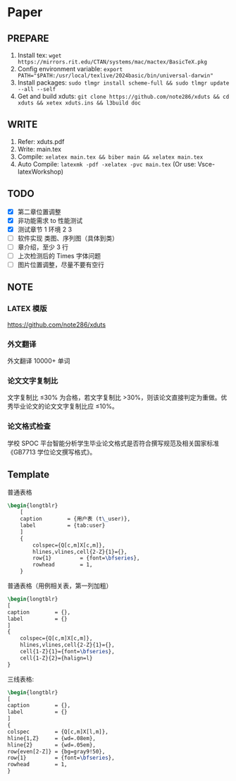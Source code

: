 # Paper

## PREPARE

1. Install tex: `wget https://mirrors.rit.edu/CTAN/systems/mac/mactex/BasicTeX.pkg`
2. Config environment variable: `export PATH="$PATH:/usr/local/texlive/2024basic/bin/universal-darwin"`
3. Install packages: `sudo tlmgr install scheme-full && sudo tlmgr update --all --self`
4. Get and build xduts: `git clone https://github.com/note286/xduts && cd xduts && xetex xduts.ins && l3build doc`

## WRITE

1. Refer: xduts.pdf
2. Write: main.tex
3. Compile: `xelatex main.tex && biber main && xelatex main.tex`
4. Auto Compile: `latexmk -pdf -xelatex -pvc main.tex` (Or use: Vsce-latexWorkshop)

<!-- ## WORD

```sh
# brew install pandoc-crossref

pandoc main.tex \
--filter pandoc-crossref \
--citeproc --csl ieee.csl \
--bibliography=reference.bib \
-M reference-section-title=Reference \
-M autoEqnLabels \
-M tableEqns \
-t docx+native_numbering \
--number-sections \
-o main.docx
``` -->

## TODO

- [x] 第二章位置调整
- [x] 非功能需求 to 性能测试
- [x] 测试章节 1 环境 2 3
- [ ] 软件实现 类图、序列图（具体到类）
- [ ] 章介绍，至少 3 行
- [ ] 上次检测后的 Times 字体问题
- [ ] 图片位置调整，尽量不要有空行

## NOTE

### LATEX 模版

https://github.com/note286/xduts

### 外文翻译

外文翻译 10000+ 单词

### 论文文字复制比

文字复制比 ≤30% 为合格，若文字复制比 >30%，则该论文直接判定为重做。优秀毕业论文的论文文字复制比应 ≤10%。

### 论文格式检查

学校 SPOC 平台智能分析学生毕业论文格式是否符合撰写规范及相关国家标准《GB7713 学位论文撰写格式》。

## Template

普通表格

```tex
\begin{longtblr}
    [
    caption        = {用户表 (t\_user)},
    label          = {tab:user}
    ]
    {
        colspec={Q[c,m]X[c,m]},
        hlines,vlines,cell{2-Z}{1}={},
        row{1}         = {font=\bfseries},
        rowhead        = 1,
    }
```

普通表格（用例相关表，第一列加粗）

```tex
\begin{longtblr}
[
caption        = {},
label          = {}
]
{
    colspec={Q[c,m]X[c,m]},
    hlines,vlines,cell{2-Z}{1}={},
    cell{1-Z}{1}={font=\bfseries},
    cell{1-Z}{2}={halign=l}
}
```


三线表格:

```tex
\begin{longtblr}
[
caption        = {},
label          = {}
]
{
colspec        = {Q[c,m]X[l,m]},
hline{1,Z}     = {wd=.08em},
hline{2}       = {wd=.05em},
row{even[2-Z]} = {bg=gray9!50},
row{1}         = {font=\bfseries},
rowhead        = 1,
}
```